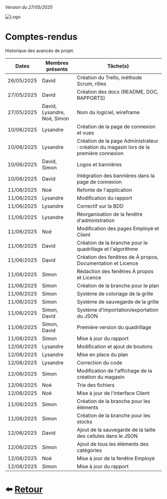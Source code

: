 
*Version du 27/05/2025*

![Logo](https://dev-to-uploads.s3.amazonaws.com/uploads/articles/th5xamgrr6se0x5ro4g6.png)
# Comptes-rendus

Historique des avancés de projet.

| Dates      | Membres présents | Tâche(s)                                      |
|:----------:|------------------|-----------------------------------------------|
| 26/05/2025 | David            | Création du Trello, méthode Scrum, rôles |
| 27/05/2025 | David            | Création des docs (README, DOC, RAPPORTS) |
| 27/05/2025 | David, Lysandre, Noé, Simon | Nom du logiciel, wireframe |
| 10/06/2025 | Lysandre         | Création de la page de connexion et vues |
| 10/06/2025 | Lysandre         | Création de la page Administrateur : création du magasin lors de la première connexion |
| 10/06/2025 | David, Simon     | Logos et bannières |
| 10/06/2025 | David            | Intégration des bannières dans la page de connexion |
| 11/06/2025 | Noé              | Refonte de l'application |
| 11/06/2025 | Lysandre        | Modification du rapport |
| 11/06/2025 | Lysandre        | Correctif sur la BDD |
| 11/06/2025 | Lysandre        | Réorganisation de la fenêtre d'administration |
| 11/06/2025 | Noé              | Modification des pages Employé et Client |
| 11/06/2025 | David            | Création de la branche pour le quadrillage et l'algorithme |
| 11/06/2025 | David            | Création des fenêtres de À propos, Documentation et Licence |
| 11/06/2025 | Simon            | Rédaction des fenêtres À propos et Licence |
| 11/06/2025 | Simon            | Création de la branche pour le plan |
| 11/06/2025 | Simon            | Système de coloriage de la grille |
| 11/06/2025 | Simon            | Système de sauvegarde de la grille |
| 11/06/2025 | Simon, David     | Système d'importation/exportation du JSON |
| 11/06/2025 | Simon, David     | Première version du quadrillage |
| 11/06/2025 | Simon            | Mise à jour du rapport |
| 12/06/2025 | Lysandre        | Modification et ajout de boutons |
| 12/06/2025 | Lysandre        | Mise en place du plan |
| 12/06/2025 | Lysandre        | Correction du code |
| 12/06/2025 | Simon            | Modification de l'affichage de la création du magasin |
| 12/06/2025 | Noé              | Trie des fichiers |
| 12/06/2025 | Noé              | Mise à jour de l'interface Client |
| 11/06/2025 | Simon            | Création de la branche pour les éléments |
| 11/06/2025 | Simon            | Création de la branche pour les stocks |
| 12/06/2025 | David            | Ajout de la sauvegarde de la taille des cellules dans le JSON |
| 12/06/2025 | Simon            | Ajout de tous les éléments des catégories |
| 12/06/2025 | Noé              | Mise à jour de la fenêtre Employé |
| 12/06/2025 | Simon            | Mise à jour du rapport |

# ⬅️ [Retour](https://github.com/Novachocolat/S2_02_ihm/blob/main/README.md)